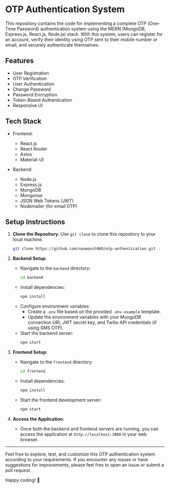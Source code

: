 # OTP Authentication System

This repository contains the code for implementing a complete OTP (One-Time Password) authentication system using the MERN (MongoDB, Express.js, React.js, Node.js) stack. With this system, users can register for an account, verify their identity using OTP sent to their mobile number or email, and securely authenticate themselves.

## Features

- User Registration
- OTP Verification
- User Authentication
- Change Password
- Password Encryption
- Token-Based Authentication
- Responsive UI

## Tech Stack

- Frontend:
  - React.js
  - React Router
  - Axios
  - Material-UI

- Backend:
  - Node.js
  - Express.js
  - MongoDB
  - Mongoose
  - JSON Web Tokens (JWT)
  - Nodemailer (for email OTP)

## Setup Instructions

1. **Clone the Repository**: Use `git clone` to clone this repository to your local machine.
   ```bash
   git clone https://github.com/naumanch969/otp-authentication.git
   ```

2. **Backend Setup**:
   - Navigate to the `backend` directory:
     ```bash
     cd backend
     ```
   - Install dependencies:
     ```bash
     npm install
     ```
   - Configure environment variables:
     - Create a `.env` file based on the provided `.env.example` template.
     - Update the environment variables with your MongoDB connection URI, JWT secret key, and Twilio API credentials (if using SMS OTP).
   - Start the backend server:
     ```bash
     npm start
     ```

3. **Frontend Setup**:
   - Navigate to the `frontend` directory:
     ```bash
     cd frontend
     ```
   - Install dependencies:
     ```bash
     npm install
     ```
   - Start the frontend development server:
     ```bash
     npm start
     ```

4. **Access the Application**:
   - Once both the backend and frontend servers are running, you can access the application at `http://localhost:3000` in your web browser.
     
---

Feel free to explore, test, and customize this OTP authentication system according to your requirements. If you encounter any issues or have suggestions for improvements, please feel free to open an issue or submit a pull request. 

Happy coding! 🚀
